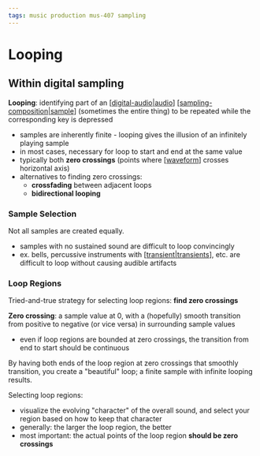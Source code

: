 ```yaml
---
tags: music production mus-407 sampling
---
```


# Looping

## Within digital sampling

**Looping**: identifying part of an [[digital-audio|audio]] [[sampling-composition|sample]] (sometimes the entire thing) to be repeated while the corresponding key is depressed

- samples are inherently finite - looping gives the illusion of an infinitely playing sample
- in most cases, necessary for loop to start and end at the same value
- typically both **zero crossings** (points where [[waveform]] crosses horizontal axis)
- alternatives to finding zero crossings:
  - **crossfading** between adjacent loops
  - **bidirectional looping**

### Sample Selection

Not all samples are created equally.

- samples with no sustained sound are difficult to loop convincingly
- ex. bells, percussive instruments with [[transient|transients]], etc. are difficult to loop without causing audible artifacts

### Loop Regions

Tried-and-true strategy for selecting loop regions: **find zero crossings**

**Zero crossing**: a sample value at 0, with a (hopefully) smooth transition from positive to negative (or vice versa) in surrounding sample values

- even if loop regions are bounded at zero crossings, the transition from end to start should be continuous

By having both ends of the loop region at zero crossings that smoothly transition, you create a "beautiful" loop; a finite sample with infinite looping results.

Selecting loop regions:

- visualize the evolving "character" of the overall sound, and select your region based on how to keep that character
- generally: the larger the loop region, the better
- most important: the actual points of the loop region **should be zero crossings**

[//begin]: # "Autogenerated link references for markdown compatibility"
[digital-audio|audio]: digital-audio "Digital Audio"
[sampling-composition|sample]: sampling-composition "Sampling (composition)"
[waveform]: waveform "Waveform"
[transient|transients]: transient "Transient"
[//end]: # "Autogenerated link references"
